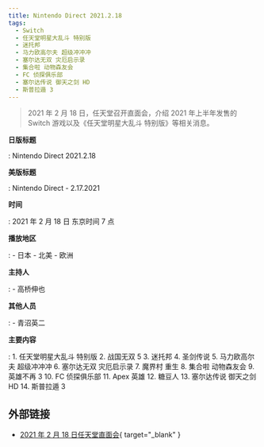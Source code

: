 ```yaml
---
title: Nintendo Direct 2021.2.18
tags:
  - Switch
  - 任天堂明星大乱斗 特别版
  - 迷托邦
  - 马力欧高尔夫 超级冲冲冲
  - 塞尔达无双 灾厄启示录
  - 集合啦 动物森友会
  - FC 侦探俱乐部
  - 塞尔达传说 御天之剑 HD
  - 斯普拉遁 3
---
```


> 2021 年 2 月 18 日，任天堂召开直面会，介绍 2021 年上半年发售的 Switch 游戏以及《任天堂明星大乱斗 特别版》等相关消息。

**日版标题**

:   Nintendo Direct 2021.2.18

**美版标题**

:   Nintendo Direct - 2.17.2021

**时间**

:   2021 年 2 月 18 日 东京时间 7 点

**播放地区**

:   - 日本
    - 北美
    - 欧洲

**主持人**

:   - 高桥伸也

**其他人员**

:   - 青沼英二

**主要内容**

:   1. 任天堂明星大乱斗 特别版
    2. 战国无双 5
    3. 迷托邦
    4. 圣剑传说
    5. 马力欧高尔夫 超级冲冲冲
    6. 塞尔达无双 灾厄启示录
    7. 魔界村 重生
    8. 集合啦 动物森友会
    9. 英雄不再 3
    10. FC 侦探俱乐部
    11. Apex 英雄
    12. 糖豆人
    13. 塞尔达传说 御天之剑 HD
    14. 斯普拉遁 3

## 外部链接

- [2021 年 2 月 18 日任天堂直面会](https://www.bilibili.com/video/BV1Dp4y1p7h7/){ target="_blank" }
